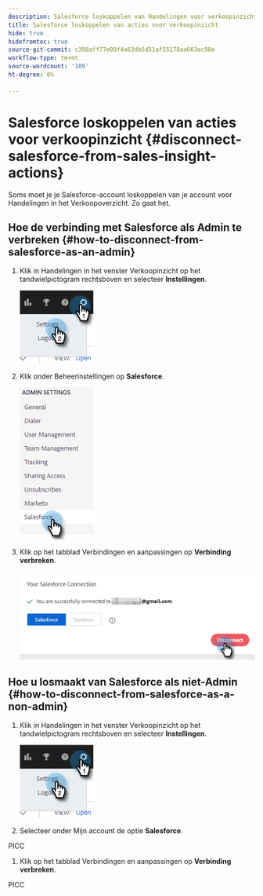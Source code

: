 ```yaml
---
description: Salesforce loskoppelen van Handelingen voor verkoopinzicht - Marketo Docs - Productdocumentatie
title: Salesforce loskoppelen van acties voor verkoopinzicht
hide: true
hidefromtoc: true
source-git-commit: c398aff77e09f4a63db5d51af55178aa663ec98e
workflow-type: tm+mt
source-wordcount: '109'
ht-degree: 0%

---
```


# Salesforce loskoppelen van acties voor verkoopinzicht {#disconnect-salesforce-from-sales-insight-actions}

Soms moet je je Salesforce-account loskoppelen van je account voor Handelingen in het Verkoopoverzicht. Zo gaat het.

## Hoe de verbinding met Salesforce als Admin te verbreken {#how-to-disconnect-from-salesforce-as-an-admin}

1. Klik in Handelingen in het venster Verkoopinzicht op het tandwielpictogram rechtsboven en selecteer **Instellingen**.

   ![](assets/disconnect-salesforce-from-sales-insight-actions-1.png)

1. Klik onder Beheerinstellingen op **Salesforce**.

   ![](assets/disconnect-salesforce-from-sales-insight-actions-2.png)

1. Klik op het tabblad Verbindingen en aanpassingen op **Verbinding verbreken**.

   ![](assets/disconnect-salesforce-from-sales-insight-actions-3.png)

## Hoe u losmaakt van Salesforce als niet-Admin {#how-to-disconnect-from-salesforce-as-a-non-admin}

1. Klik in Handelingen in het venster Verkoopinzicht op het tandwielpictogram rechtsboven en selecteer **Instellingen**.

   ![](assets/disconnect-salesforce-from-sales-insight-actions-4.png)

1. Selecteer onder Mijn account de optie **Salesforce**.

PICC

1. Klik op het tabblad Verbindingen en aanpassingen op **Verbinding verbreken**.

PICC
